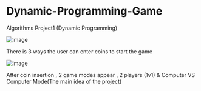 # Dynamic-Programming-Game
Algorithms Project1 (Dynamic Programming)

![image](https://github.com/user-attachments/assets/8dae30d1-82d6-4fd6-ae04-eceb5ff54bcb)

There is 3 ways the user can enter coins to start the game



![image](https://github.com/user-attachments/assets/eaa583b4-045b-4124-ae20-14bf39c51a37)

After coin insertion , 2 game modes appear , 2 players (1v1) & Computer VS Computer Mode(The main idea of the project)




